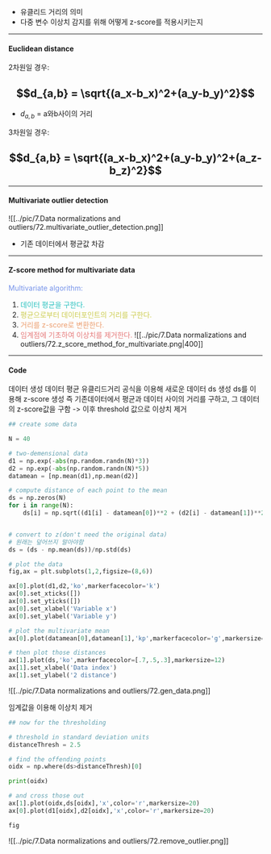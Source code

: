 - 유클리드 거리의 의미
- 다중 변수 이상치 감지를 위해 어떻게 z-score를 적용시키는지
---
#### Euclidean distance

2차원일 경우:
## $$d_{a,b} = \sqrt{(a_x-b_x)^2+(a_y-b_y)^2}$$
- $d_{a,b}$ = a와b사이의 거리

3차원일 경우:
## $$d_{a,b} = \sqrt{(a_x-b_x)^2+(a_y-b_y)^2+(a_z-b_z)^2}$$

----
#### Multivariate outlier detection
![[../pic/7.Data normalizations and outliers/72.multivariate_outlier_detection.png]]
- 기존 데이터에서 평균값 차감

---
#### Z-score method for multivariate data

<span style="color:rgb(118, 147, 234)">Multivariate algorithm:</span>
1. <span style="color:rgb(41, 194, 191)">데이터 평균을 구한다.</span>
2. <span style="color:rgb(205, 205, 81)">평균으로부터 데이터포인트의 거리를 구한다. </span>
3. <span style="color:rgb(236, 158, 111)">거리를 z-score로 변환한다.</span>
4. <span style="color:rgb(230, 122, 122)">임계점에 기초하여 이상치를 제거한다.</span> 
![[../pic/7.Data normalizations and outliers/72.z_score_method_for_multivariate.png|400]]

____
#### Code
데이터 생성 
데이터 평균
유클리드거리 공식을 이용해 새로운 데이터 ds 생성
ds를 이용해 z-score 생성
즉 기존데이터에서 평균과 데이터 사이의 거리를 구하고,
그 데이터의 z-score값을 구함  -> 이후 threshold 값으로 이상치 제거
```python
## create some data

N = 40

# two-demensional data
d1 = np.exp(-abs(np.random.randn(N)*3))
d2 = np.exp(-abs(np.random.randn(N)*5))
datamean = [np.mean(d1),np.mean(d2)]

# compute distance of each point to the mean
ds = np.zeros(N)
for i in range(N):
    ds[i] = np.sqrt((d1[i] - datamean[0])**2 + (d2[i] - datamean[1])**2)


# convert to z(don't need the original data)
# 원래는 덮어쓰지 말아야함
ds = (ds - np.mean(ds))/np.std(ds)

# plot the data
fig,ax = plt.subplots(1,2,figsize=(8,6))

ax[0].plot(d1,d2,'ko',markerfacecolor='k')
ax[0].set_xticks([])
ax[0].set_yticks([])
ax[0].set_xlabel('Variable x')
ax[0].set_ylabel('Variable y')

# plot the multivariate mean
ax[0].plot(datamean[0],datamean[1],'kp',markerfacecolor='g',markersize=15)

# then plot those distances
ax[1].plot(ds,'ko',markerfacecolor=[.7,.5,.3],markersize=12)
ax[1].set_xlabel('Data index')
ax[1].set_ylabel('2 distance')
```
![[../pic/7.Data normalizations and outliers/72.gen_data.png]]

임계값을 이용해 이상치 제거
```python
## now for the thresholding

# threshold in standard deviation units
distanceThresh = 2.5

# find the offending points
oidx = np.where(ds>distanceThresh)[0]

print(oidx)

# and cross those out
ax[1].plot(oidx,ds[oidx],'x',color='r',markersize=20)
ax[0].plot(d1[oidx],d2[oidx],'x',color='r',markersize=20)

fig
```
![[../pic/7.Data normalizations and outliers/72.remove_outlier.png]]
